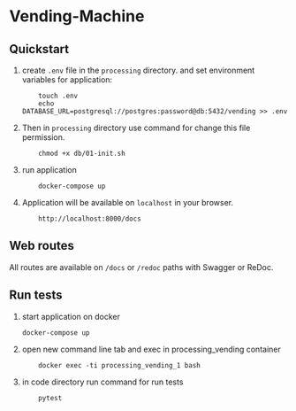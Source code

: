 # Vending-Machine

Quickstart
----------


1. create ``.env`` file in the ``processing`` directory.
 and set environment variables for application:
    ```
        touch .env
        echo DATABASE_URL=postgresql://postgres:password@db:5432/vending >> .env
    ```
2. Then in `` processing `` directory use command for change this file permission.
    ```
        chmod +x db/01-init.sh 
    ```

3. run application
    ```
        docker-compose up
    ```

4. Application will be available on ``localhost`` in your browser.
    ```
        http://localhost:8000/docs
    ```

Web routes
----------

All routes are available on ``/docs`` or ``/redoc`` paths with Swagger or ReDoc.



Run tests
---------
1. start application on docker
    ```
    docker-compose up
    ```
2. open new command line tab and exec in processing_vending container
    ```
        docker exec -ti processing_vending_1 bash
    ```
3. in code directory run command for run tests
    ```
        pytest
    ```